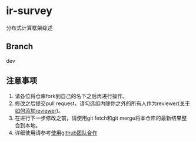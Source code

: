 # ir-survey
分布式计算框架综述

## Branch

dev

## 注意事项

1. 请各位将仓库fork到自己的名下之后再进行操作。
2. 修改之后提交pull request，请勾选组内除你之外的所有人作为reviewer([关于如何添加reviewer](https://stackoverflow.com/questions/32262295/adding-a-reviewer-to-a-github-pull-request))。
3. 在进行下一步修改之前，请使用git fetch和git merge将本仓库的最新结果整合到本地。
4. 详细使用请参考[使用github团队合作](https://www.cnblogs.com/schaepher/p/4933873.html)
